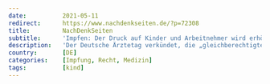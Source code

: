 ```yaml
---
date:          2021-05-11
redirect:      https://www.nachdenkseiten.de/?p=72308
title:         NachDenkSeiten
subtitle:      'Impfen: Der Druck auf Kinder und Arbeitnehmer wird erhöht'
description:   'Der Deutsche Ärztetag verkündet, die „gleichberechtigte gesellschaftliche Teilhabe“ könnten Familien „nur mit geimpften Kindern“ zurückerlangen. Mecklenburg-Vorpommern „erlaubt“ geimpften Urlaubern laut Medien die Einreise - Kindern jedoch nicht. Ein Amtsgerichtspräsident droht ungeimpften Mitarbeitern mit erheblichen Nachteilen. Impf-Angebote sind akzeptabel, aber eine Pflicht - und sei sie i ...'
country:       [DE]
categories:    [Impfung, Recht, Medizin]
tags:          [kind]
---
```


